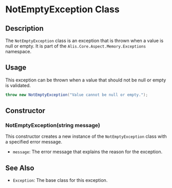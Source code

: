 
# NotEmptyException Class

## Description

The `NotEmptyException` class is an exception that is thrown when a value is null or empty. It is part of the `Alis.Core.Aspect.Memory.Exceptions` namespace.

## Usage

This exception can be thrown when a value that should not be null or empty is validated.

```csharp
throw new NotEmptyException("Value cannot be null or empty.");
```

## Constructor

### NotEmptyException(string message)

This constructor creates a new instance of the `NotEmptyException` class with a specified error message.

- `message`: The error message that explains the reason for the exception.

## See Also

- `Exception`: The base class for this exception.
